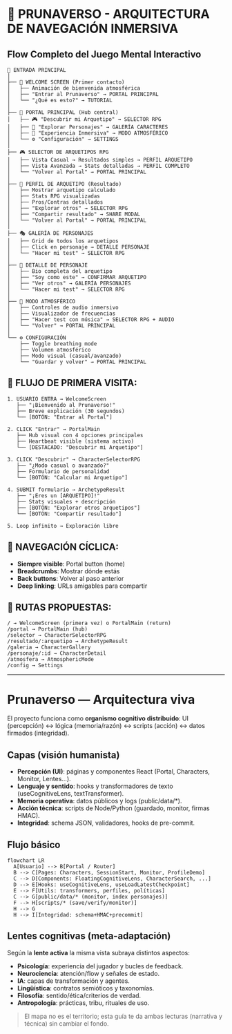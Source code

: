 # 🌟 PRUNAVERSO - ARQUITECTURA DE NAVEGACIÓN INMERSIVA

## Flow Completo del Juego Mental Interactivo

```
📍 ENTRADA PRINCIPAL
│
├── 🚪 WELCOME SCREEN (Primer contacto)
│   ├── Animación de bienvenida atmosférica
│   ├── "Entrar al Prunaverso" → PORTAL PRINCIPAL
│   └── "¿Qué es esto?" → TUTORIAL
│
├── 🌌 PORTAL PRINCIPAL (Hub central)
│   ├── 🎮 "Descubrir mi Arquetipo" → SELECTOR RPG
│   ├── 🧠 "Explorar Personajes" → GALERÍA CARACTERES
│   ├── 🎵 "Experiencia Inmersiva" → MODO ATMOSFÉRICO
│   └── ⚙️ "Configuración" → SETTINGS
│
├── 🎮 SELECTOR DE ARQUETIPOS RPG
│   ├── Vista Casual → Resultados simples → PERFIL ARQUETIPO
│   ├── Vista Avanzada → Stats detalladas → PERFIL COMPLETO
│   └── "Volver al Portal" → PORTAL PRINCIPAL
│
├── 👤 PERFIL DE ARQUETIPO (Resultado)
│   ├── Mostrar arquetipo calculado
│   ├── Stats RPG visualizadas
│   ├── Pros/Contras detallados
│   ├── "Explorar otros" → SELECTOR RPG
│   ├── "Compartir resultado" → SHARE MODAL
│   └── "Volver al Portal" → PORTAL PRINCIPAL
│
├── 🎭 GALERÍA DE PERSONAJES
│   ├── Grid de todos los arquetipos
│   ├── Click en personaje → DETALLE PERSONAJE
│   └── "Hacer mi test" → SELECTOR RPG
│
├── 📱 DETALLE DE PERSONAJE
│   ├── Bio completa del arquetipo
│   ├── "Soy como este" → CONFIRMAR ARQUETIPO
│   ├── "Ver otros" → GALERÍA PERSONAJES
│   └── "Hacer mi test" → SELECTOR RPG
│
├── 🎵 MODO ATMOSFÉRICO
│   ├── Controles de audio inmersivo
│   ├── Visualizador de frecuencias
│   ├── "Hacer test con música" → SELECTOR RPG + AUDIO
│   └── "Volver" → PORTAL PRINCIPAL
│
└── ⚙️ CONFIGURACIÓN
    ├── Toggle breathing mode
    ├── Volumen atmosférico
    ├── Modo visual (casual/avanzado)
    └── "Guardar y volver" → PORTAL PRINCIPAL
```

## 🎯 FLUJO DE PRIMERA VISITA:

```
1. USUARIO ENTRA → WelcomeScreen
   ├── "¡Bienvenido al Prunaverso!"
   ├── Breve explicación (30 segundos)
   └── [BOTÓN: "Entrar al Portal"]

2. CLICK "Entrar" → PortalMain  
   ├── Hub visual con 4 opciones principales
   ├── Heartbeat visible (sistema activo)
   └── [DESTACADO: "Descubrir mi Arquetipo"]

3. CLICK "Descubrir" → CharacterSelectorRPG
   ├── "¿Modo casual o avanzado?"
   ├── Formulario de personalidad
   └── [BOTÓN: "Calcular mi Arquetipo"]

4. SUBMIT formulario → ArchetypeResult
   ├── "¡Eres un [ARQUETIPO]!"
   ├── Stats visuales + descripción
   ├── [BOTÓN: "Explorar otros arquetipos"]
   └── [BOTÓN: "Compartir resultado"]

5. Loop infinito → Exploración libre
```

## 🔄 NAVEGACIÓN CÍCLICA:

- **Siempre visible**: Portal button (home)
- **Breadcrumbs**: Mostrar dónde estás
- **Back buttons**: Volver al paso anterior
- **Deep linking**: URLs amigables para compartir

## 📱 RUTAS PROPUESTAS:

```
/ → WelcomeScreen (primera vez) o PortalMain (return)
/portal → PortalMain (hub)
/selector → CharacterSelectorRPG  
/resultado/:arquetipo → ArchetypeResult
/galeria → CharacterGallery
/personaje/:id → CharacterDetail
/atmosfera → AtmosphericMode
/config → Settings
```

---

# Prunaverso — Arquitectura viva

El proyecto funciona como **organismo cognitivo distribuido**: UI (percepción) ↔ lógica (memoria/razón) ↔ scripts (acción) ↔ datos firmados (integridad).

## Capas (visión humanista)
- **Percepción (UI)**: páginas y componentes React (Portal, Characters, Monitor, Lentes…).
- **Lenguaje y sentido**: hooks y transformadores de texto (useCognitiveLens, textTransformer).
- **Memoria operativa**: datos públicos y logs (public/data/*).
- **Acción técnica**: scripts de Node/Python (guardado, monitor, firmas HMAC).
- **Integridad**: schema JSON, validadores, hooks de pre-commit.

## Flujo básico
```mermaid
flowchart LR
  A[Usuario] --> B[Portal / Router]
  B --> C[Pages: Characters, SessionStart, Monitor, ProfileDemo]
  C --> D[Components: FloatingCognitiveLens, CharacterSearch, ...]
  D --> E[Hooks: useCognitiveLens, useLoadLatestCheckpoint]
  E --> F[Utils: transformers, perfiles, políticas]
  C --> G[public/data/* (monitor, index personajes)]
  F --> H[scripts/* (save/verify/monitor)]
  H --> G
  H --> I[Integridad: schema+HMAC+precommit]
```

## Lentes cognitivas (meta-adaptación)

Según la **lente activa** la misma vista subraya distintos aspectos:

* **Psicología**: experiencia del jugador y bucles de feedback.
* **Neurociencia**: atención/flow y señales de estado.
* **IA**: capas de transformación y agentes.
* **Lingüística**: contratos semióticos y taxonomías.
* **Filosofía**: sentido/ética/criterios de verdad.
* **Antropología**: prácticas, tribu, rituales de uso.

> El mapa no es el territorio; esta guía te da ambas lecturas (narrativa y técnica) sin cambiar el fondo.
